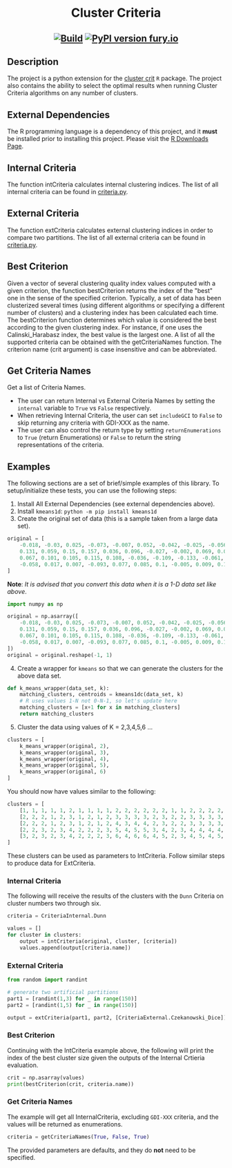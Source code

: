 <h1 align="center">
  <br>Cluster Criteria</br>
</h1>

<h2 align="center">

[![Build](https://github.com/barbacbd/ClusterCrit/actions/workflows/python-package.yml/badge.svg)](https://github.com/barbacbd/ClusterCrit/actions/workflows/python-package.yml)
[![PyPI version fury.io](https://badge.fury.io/py/cluster-crit.svg)](https://pypi.python.org/pypi/cluster-crit/)


## Description

The project is a python extension for the [cluster crit](https://cran.r-project.org/web/packages/clusterCrit/index.html) `R` package. The project also contains the ability to select the optimal results when running Cluster Criteria algorithms on any number of clusters.

## External Dependencies

The R programming language is a dependency of this project, and it **must** be installed prior to installing this project. Please visit the [R Downloads Page](https://www.r-project.org/).


## Internal Criteria

The function intCriteria calculates internal clustering indices. The list of all internal criteria can be found in [criteria.py](https://github.com/barbacbd/ClusterCrit/blob/main/cluster_crit/criteria.py).

## External Criteria

The function extCriteria calculates external clustering indices in order to compare two partitions. The list of all external criteria can be found in [criteria.py](https://github.com/barbacbd/ClusterCrit/blob/main/cluster_crit/criteria.py).

## Best Criterion

Given a vector of several clustering quality index values computed with a given criterion, the function bestCriterion returns the index of the "best" one in the sense of the specified criterion.
Typically, a set of data has been clusterized several times (using different algorithms or specifying a different number of clusters) and a clustering index has been calculated each
time. The bestCriterion function determines which value is considered the best according to the given clustering index. For instance, if one uses the Calinski_Harabasz index, the best
value is the largest one. A list of all the supported criteria can be obtained with the getCriteriaNames function. The criterion name (crit argument) is case insensitive and can be abbreviated.

## Get Criteria Names

Get a list of Criteria Names.

- The user can return Internal vs External Criteria Names by setting the `internal` variable to `True` vs `False` respectively.
- When retrieving Internal Criteria, the user can set `includeGCI` to `False` to skip returning any criteria with GDI-XXX as the name.
- The user can also control the return type by setting `returnEnumerations` to `True` (return Enumerations) or `False` to return the string representations of the criteria.

## Examples

The following sections are a set of brief/simple examples of this library. To setup/initialize these tests, you can use the following steps:

1. Install All External Dependencies (see external dependencies above).
2. Install `kmeans1d`: `python -m pip install kmeans1d`
3. Create the original set of data (this is a sample taken from a large data set).

```python
original = [
    -0.018, -0.03, 0.025, -0.073, -0.007, 0.052, -0.042, -0.025, -0.056, 0.005,
    0.131, 0.059, 0.15, 0.157, 0.036, 0.096, -0.027, -0.002, 0.069, 0.099,
    0.067, 0.101, 0.105, 0.115, 0.108, -0.036, -0.109, -0.133, -0.061, -0.045,
    -0.058, 0.017, 0.007, -0.093, 0.077, 0.085, 0.1, -0.005, 0.009, 0.16
]
```

**Note**: _It is advised that you convert this data when it is a 1-D data set like above_.

```python
import numpy as np

original = np.asarray([
    -0.018, -0.03, 0.025, -0.073, -0.007, 0.052, -0.042, -0.025, -0.056, 0.005,
    0.131, 0.059, 0.15, 0.157, 0.036, 0.096, -0.027, -0.002, 0.069, 0.099,
    0.067, 0.101, 0.105, 0.115, 0.108, -0.036, -0.109, -0.133, -0.061, -0.045,
    -0.058, 0.017, 0.007, -0.093, 0.077, 0.085, 0.1, -0.005, 0.009, 0.16
])
original = original.reshape(-1, 1)
```

4. Create a wrapper for `kmeans` so that we can generate the clusters for the above data set.

```python
def k_means_wrapper(data_set, k):
    matching_clusters, centroids = kmeans1dc(data_set, k)
    # R uses values 1-N not 0-N-1, so let's update here
    matching_clusters = [x+1 for x in matching_clusters]
    return matching_clusters
```

5. Cluster the data using values of K = 2,3,4,5,6 ...

```python
clusters = [
    k_means_wrapper(original, 2),
    k_means_wrapper(original, 3),
    k_means_wrapper(original, 4),
    k_means_wrapper(original, 5),
    k_means_wrapper(original, 6)
]
```

You should now have values similar to the following:

```python
clusters = [
    [1, 1, 1, 1, 1, 2, 1, 1, 1, 1, 2, 2, 2, 2, 2, 2, 1, 1, 2, 2, 2, 2, 2, 2, 2, 1, 1, 1, 1, 1, 1, 1, 1, 1, 2, 2, 2, 1, 1, 2],
    [2, 2, 2, 1, 2, 3, 1, 2, 1, 2, 3, 3, 3, 3, 2, 3, 2, 2, 3, 3, 3, 3, 3, 3, 3, 2, 1, 1, 1, 1, 1, 2, 2, 1, 3, 3, 3, 2, 2, 3],
    [2, 2, 2, 1, 2, 3, 1, 2, 1, 2, 4, 3, 4, 4, 2, 3, 2, 2, 3, 3, 3, 3, 3, 3, 3, 2, 1, 1, 1, 1, 1, 2, 2, 1, 3, 3, 3, 2, 2, 4],
    [2, 2, 3, 2, 3, 4, 2, 2, 2, 3, 5, 4, 5, 5, 3, 4, 2, 3, 4, 4, 4, 4, 4, 4, 4, 2, 1, 1, 2, 2, 2, 3, 3, 1, 4, 4, 4, 3, 3, 5],
    [3, 2, 3, 2, 3, 4, 2, 2, 2, 3, 6, 4, 6, 6, 4, 5, 2, 3, 4, 5, 4, 5, 5, 5, 5, 2, 1, 1, 2, 2, 2, 3, 3, 1, 4, 5, 5, 3, 3, 6],
]
```

These clusters can be used as parameters to IntCriteria. Follow similar steps to produce data for ExtCriteria.


### Internal Criteria

The following will receive the results of the clusters with the `Dunn` Criteria on cluster numbers two through six.

```python
criteria = CriteriaInternal.Dunn

values = []
for cluster in clusters:
    output = intCriteria(original, cluster, [criteria])
    values.append(output[criteria.name])
```

### External Criteria

```python
from random import randint

# generate two artificial partitions
part1 = [randint(1,3) for _ in range(150)]
part2 = [randint(1,5) for _ in range(150)]

output = extCriteria(part1, part2, [CriteriaExternal.Czekanowski_Dice])
```

### Best Criterion

Continuing with the IntCriteria example above, the following will print the index of the best cluster size given the
outputs of the Internal Crtieria evaluation.

```python
crit = np.asarray(values)
print(bestCriterion(crit, criteria.name))
```

### Get Criteria Names

The example will get all InternalCriteria, excluding `GDI-XXX` criteria, and the values will be returned as enumerations.

```python
criteria = getCriteriaNames(True, False, True)
```

The provided parameters are defaults, and they do **not** need to be specified. 
